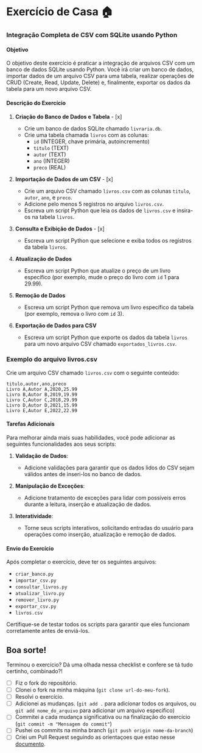 # Exercício de Casa 🏠 

### Integração Completa de CSV com SQLite usando Python

#### Objetivo

O objetivo deste exercício é praticar a integração de arquivos CSV com um banco de dados SQLite usando Python. Você irá criar um banco de dados, importar dados de um arquivo CSV para uma tabela, realizar operações de CRUD (Create, Read, Update, Delete) e, finalmente, exportar os dados da tabela para um novo arquivo CSV.

#### Descrição do Exercício

1. **Criação do Banco de Dados e Tabela** - [x]
    - Crie um banco de dados SQLite chamado `livraria.db`.
    - Crie uma tabela chamada `livros` com as colunas:
        - `id` (INTEGER, chave primária, autoincremento)
        - `titulo` (TEXT)
        - `autor` (TEXT)
        - `ano` (INTEGER)
        - `preco` (REAL)

2. **Importação de Dados de um CSV** - [x]
    - Crie um arquivo CSV chamado `livros.csv` com as colunas `titulo`, `autor`, `ano`, e `preco`.
    - Adicione pelo menos 5 registros no arquivo `livros.csv`.
    - Escreva um script Python que leia os dados de `livros.csv` e insira-os na tabela `livros`.

3. **Consulta e Exibição de Dados** - [x]
    - Escreva um script Python que selecione e exiba todos os registros da tabela `livros`.

4. **Atualização de Dados**
    - Escreva um script Python que atualize o preço de um livro específico (por exemplo, mude o preço do livro com `id` 1 para 29.99).

5. **Remoção de Dados**
    - Escreva um script Python que remova um livro específico da tabela (por exemplo, remova o livro com `id` 3).

6. **Exportação de Dados para CSV**
    - Escreva um script Python que exporte os dados da tabela `livros` para um novo arquivo CSV chamado `exportados_livros.csv`.


### Exemplo do arquivo livros.csv

Crie um arquivo CSV chamado `livros.csv` com o seguinte conteúdo:

```csv
titulo,autor,ano,preco
Livro A,Autor A,2020,25.99
Livro B,Autor B,2019,19.99
Livro C,Autor C,2018,29.99
Livro D,Autor D,2021,15.99
Livro E,Autor E,2022,22.99
```


#### Tarefas Adicionais

Para melhorar ainda mais suas habilidades, você pode adicionar as seguintes funcionalidades aos seus scripts:

1. **Validação de Dados**:
   - Adicione validações para garantir que os dados lidos do CSV sejam válidos antes de inseri-los no banco de dados.

2. **Manipulação de Exceções**:
   - Adicione tratamento de exceções para lidar com possíveis erros durante a leitura, inserção e atualização de dados.

3. **Interatividade**:
   - Torne seus scripts interativos, solicitando entradas do usuário para operações como inserção, atualização e remoção de dados.

#### Envio do Exercício

Após completar o exercício, deve ter os seguintes arquivos:
- `criar_banco.py`
- `importar_csv.py`
- `consultar_livros.py`
- `atualizar_livro.py`
- `remover_livro.py`
- `exportar_csv.py`
- `livros.csv`

Certifique-se de testar todos os scripts para garantir que eles funcionam corretamente antes de enviá-los.

Boa sorte!
---

Terminou o exercício? Dá uma olhada nessa checklist e confere se tá tudo certinho, combinado?!

- [ ] Fiz o fork do repositório.
- [ ] Clonei o fork na minha máquina (`git clone url-do-meu-fork`).
- [ ] Resolvi o exercício.
- [ ] Adicionei as mudanças. (`git add .` para adicionar todos os arquivos, ou `git add nome_do_arquivo` para adicionar um arquivo específico)
- [ ] Commitei a cada mudança significativa ou na finalização do exercício (`git commit -m "Mensagem do commit"`)
- [ ] Pushei os commits na minha branch (`git push origin nome-da-branch`)
- [ ] Criei um Pull Request seguindo as orientaçoes que estao nesse [documento](https://github.com/mflilian/repo-example/blob/main/exercicios/para-casa/instrucoes-pull-request.md).
